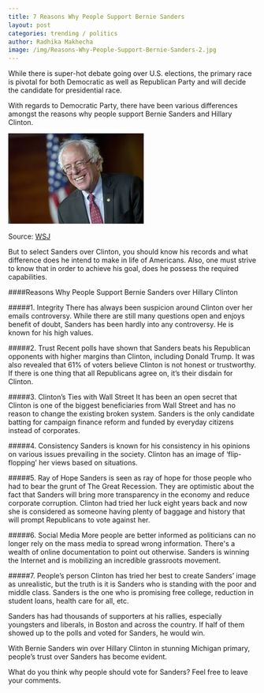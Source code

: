 ```yaml
---
title: 7 Reasons Why People Support Bernie Sanders
layout: post
categories: trending / politics
author: Radhika Makhecha
image: /img/Reasons-Why-People-Support-Bernie-Sanders-2.jpg
---
```


While there is super-hot debate going over U.S. elections, the primary race is pivotal for both Democratic as well as Republican Party and will decide the candidate for presidential race.

With regards to Democratic Party, there have been various differences amongst the reasons why people support Bernie Sanders and Hillary Clinton.

![Existential - 7 Reasons Why People Support Bernie Sanders](/img/Reasons-Why-People-Support-Bernie-Sanders.jpg)

Source: [WSJ](http://www.wsj.com)

But to select Sanders over Clinton, you should know his records and what difference does he intend to make in life of Americans. Also, one must strive to know that in order to achieve his goal, does he possess the required capabilities.

####Reasons Why People Support Bernie Sanders over Hillary Clinton

#####1. Integrity
There has always been suspicion around Clinton over her emails controversy. While there are still many questions open and enjoys benefit of doubt, Sanders has been hardly into any controversy. He is known for his high values.

#####2. Trust 
Recent polls have shown that Sanders beats his Republican opponents with higher margins than Clinton, including Donald Trump. It was also revealed that 61% of voters believe Clinton is not honest or trustworthy. If there is one thing that all Republicans agree on, it’s their disdain for Clinton.

#####3. Clinton’s Ties with Wall Street
It has been an open secret that Clinton is one of the biggest beneficiaries from Wall Street and has no reason to change the existing broken system. Sanders is the only candidate batting for campaign finance reform and funded by everyday citizens instead of corporates.

#####4. Consistency
Sanders is known for his consistency in his opinions on various issues prevailing in the society. Clinton has an image of ‘flip-flopping’ her views based on situations.

#####5. Ray of Hope
Sanders is seen as ray of hope for those people who had to bear the grunt of The Great Recession. They are optimistic about the fact that Sanders will bring more transparency in the economy and reduce corporate corruption. Clinton had tried her luck eight years back and now she is considered as someone having plenty of baggage and history that will prompt Republicans to vote against her.

#####6. Social Media
More people are better informed as politicians can no longer rely on the mass media to spread wrong information. There's a wealth of online documentation to point out otherwise. Sanders is winning the Internet and is mobilizing an incredible grassroots movement.

#####7. People’s person
Clinton has tried her best to create Sanders’ image as unrealistic, but the truth is it is Sanders who is standing with the poor and middle class. Sanders is the one who is promising free college, reduction in student loans, health care for all, etc.

Sanders has had thousands of supporters at his rallies, especially youngsters and liberals, in Boston and across the country. If half of them showed up to the polls and voted for Sanders, he would win. 

With Bernie Sanders win over Hillary Clinton in stunning Michigan primary, people’s trust over Sanders has become evident.

What do you think why people should vote for Sanders? Feel free to leave your comments.

